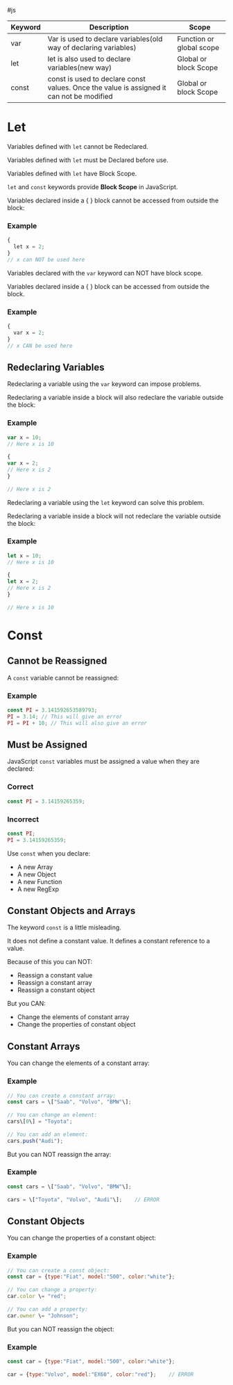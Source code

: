 #js

| Keyword	| Description |	Scope |
|------- |---------- |------ |
| var	| Var is used to declare variables(old way of declaring variables)	| Function or global scope |
| let	| let is also used to declare variables(new way)	| Global or block Scope| 
| const |	const is used to declare const values. Once the value is assigned it can not be modified	| Global or block Scope |
# Let
Variables defined with `let` cannot be Redeclared.

Variables defined with `let` must be Declared before use.

Variables defined with `let` have Block Scope.

`let` and `const` keywords provide **Block Scope** in JavaScript.

Variables declared inside a { } block cannot be accessed from outside the block:

### Example
```js
{  
  let x = 2;  
}  
// x can NOT be used here
```

Variables declared with the `var` keyword can NOT have block scope.

Variables declared inside a { } block can be accessed from outside the block.

### Example
```js
{  
  var x = 2;  
}  
// x CAN be used here
```

## Redeclaring Variables

Redeclaring a variable using the `var` keyword can impose problems.

Redeclaring a variable inside a block will also redeclare the variable outside the block:

### Example
```js
var x = 10;  
// Here x is 10  
  
{  
var x = 2;  
// Here x is 2  
}  
  
// Here x is 2
```

Redeclaring a variable using the `let` keyword can solve this problem.

Redeclaring a variable inside a block will not redeclare the variable outside the block:

### Example
```js
let x = 10;  
// Here x is 10  
  
{  
let x = 2;  
// Here x is 2  
}  
 
// Here x is 10
```

# Const

## Cannot be Reassigned

A `const` variable cannot be reassigned:

### Example
```js
const PI = 3.141592653589793;  
PI = 3.14; // This will give an error  
PI = PI + 10; // This will also give an error
```

## Must be Assigned

JavaScript `const` variables must be assigned a value when they are declared:

### Correct

```js
const PI = 3.14159265359;  
```

### Incorrect

```js
const PI;  
PI = 3.14159265359;
```

Use `const` when you declare:

-   A new Array
-   A new Object
-   A new Function
-   A new RegExp

## Constant Objects and Arrays

The keyword `const` is a little misleading.

It does not define a constant value. It defines a constant reference to a value.

Because of this you can NOT:

-   Reassign a constant value
-   Reassign a constant array
-   Reassign a constant object

But you CAN:

-   Change the elements of constant array
-   Change the properties of constant object


## Constant Arrays

You can change the elements of a constant array:

### Example

```js
// You can create a constant array:  
const cars = \["Saab", "Volvo", "BMW"\];  
  
// You can change an element:  
cars\[0\] = "Toyota";  
  
// You can add an element:  
cars.push("Audi");  
```


But you can NOT reassign the array:

### Example

```js
const cars = \["Saab", "Volvo", "BMW"\];  
  
cars = \["Toyota", "Volvo", "Audi"\];    // ERROR
```


## Constant Objects

You can change the properties of a constant object:

### Example

```js
// You can create a const object:  
const car = {type:"Fiat", model:"500", color:"white"};  
  
// You can change a property:  
car.color \= "red";  
  
// You can add a property:  
car.owner \= "Johnson";
```

But you can NOT reassign the object:

### Example

```js
const car = {type:"Fiat", model:"500", color:"white"};  
  
car = {type:"Volvo", model:"EX60", color:"red"};    // ERROR
```